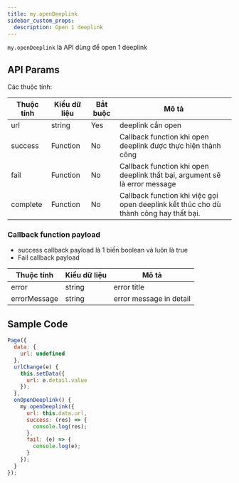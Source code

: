 ```yaml
---
title: my.openDeeplink
sidebar_custom_props:
  description: Open 1 deeplink
---
```


`my.openDeeplink` là API dùng để open 1 deeplink

## API Params

Các thuộc tính:

| Thuộc tính | Kiểu dữ liệu | Bắt buộc | Mô tả                                                                                 |
| ---------- | ------------ | -------- | ------------------------------------------------------------------------------------- |
| url        | string       | Yes      | deeplink cần open                                                                     |
| success    | Function     | No       | Callback function khi open deeplink được thực hiện thành công                         |
| fail       | Function     | No       | Callback function khi open deeplink thất bại, argument sẽ là error message            |
| complete   | Function     | No       | Callback function khi việc gọi open deeplink kết thúc cho dù thành công hay thất bại. |

### Callback function payload

- success callback payload là 1 biến boolean và luôn là true
- Fail callback payload

| Thuộc tính   | Kiểu dữ liệu | Mô tả                   |
| ------------ | ------------ | ----------------------- |
| error        | string       | error title             |
| errorMessage | string       | error message in detail |

## Sample Code

```js
Page({
  data: {
    url: undefined
  },
  urlChange(e) {
    this.setData({
      url: e.detail.value
    });
  },
  onOpenDeeplink() {
    my.openDeeplink({
      url: this.data.url,
      success: (res) => {
        console.log(res);
      },
      fail: (e) => {
        console.log(e);
      }
    });
  }
});
```
